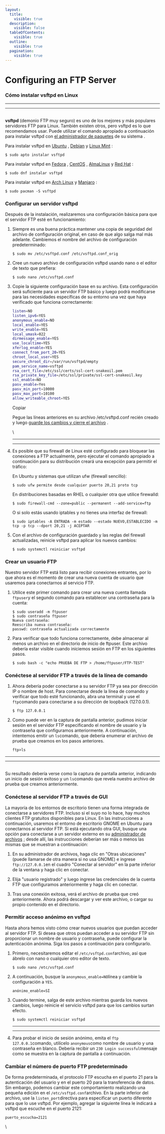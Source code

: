 ```yaml
---
layout:
  title:
    visible: true
  description:
    visible: false
  tableOfContents:
    visible: true
  outline:
    visible: true
  pagination:
    visible: true
---
```


# Configuring an FTP Server

### Cómo instalar vsftpd en Linux

***

***

\
**vsftpd** (demonio FTP muy seguro) es uno de los mejores y más populares servidores FTP para Linux. También existen otros, pero vsftpd es lo que recomendamos usar. Puede utilizar el comando apropiado a continuación para instalar vsftpd con [el administrador de paquetes](https://linuxconfig.org/comparison-of-major-linux-package-management-systems) de su sistema .

Para instalar vsftpd en [Ubuntu](https://linuxconfig.org/ubuntu-linux-download) , [Debian](https://linuxconfig.org/debian-linux-download) y [Linux Mint](https://linuxconfig.org/linux-mint-download) :

```
$ sudo apto instalar vsftpd
```

Para instalar vsftpd en [Fedora](https://linuxconfig.org/fedora-linux-download) , [CentOS](https://linuxconfig.org/centos-linux-download) , [AlmaLinux](https://linuxconfig.org/almalinux-download) y [Red Hat](https://linuxconfig.org/red-hat-linux-download) :

```
$ sudo dnf instalar vsftpd
```

Para instalar vsftpd en [Arch Linux](https://linuxconfig.org/arch-linux-download) y [Manjaro](https://linuxconfig.org/manjaro-linux-download) :

```
$ sudo pacman -S vsftpd
```

### Configurar un servidor vsftpd

Después de la instalación, realizaremos una configuración básica para que el servidor FTP esté en funcionamiento:

1.  Siempre es una buena práctica mantener una copia de seguridad del archivo de configuración original, en caso de que algo salga mal más adelante. Cambiemos el nombre del archivo de configuración predeterminado:

    ```
    $ sudo mv /etc/vsftpd.conf /etc/vsftpd.conf_orig
    ```
2.  Cree un nuevo archivo de configuración vsftpd usando nano o el editor de texto que prefiera:

    ```
    $ sudo nano /etc/vsftpd.conf
    ```
3.  Copie la siguiente configuración base en su archivo. Esta configuración será suficiente para un servidor FTP básico y luego podrá modificarse para las necesidades específicas de su entorno una vez que haya verificado que funciona correctamente:

    ```bash
    listen=NO
    listen_ipv6=YES
    anonymous_enable=NO
    local_enable=YES
    write_enable=YES
    local_umask=022
    dirmessage_enable=YES
    use_localtime=YES
    xferlog_enable=YES
    connect_from_port_20=YES
    chroot_local_user=YES
    secure_chroot_dir=/var/run/vsftpd/empty
    pam_service_name=vsftpd
    rsa_cert_file=/etc/ssl/certs/ssl-cert-snakeoil.pem
    rsa_private_key_file=/etc/ssl/private/ssl-cert-snakeoil.key
    ssl_enable=NO
    pasv_enable=Yes
    pasv_min_port=10000
    pasv_max_port=10100
    allow_writeable_chroot=YES
    ```

    Copiar

    Pegue las líneas anteriores en su archivo /etc/vsftpd.conf recién creado y luego [guarde los cambios y cierre el archivo](https://linuxconfig.org/how-to-save-and-exit-file-using-nano-editor) .



    \


    ***

    ***
4.  Es posible que su firewall de Linux esté configurado para bloquear las conexiones a FTP actualmente, pero ejecutar el comando apropiado a continuación para su distribución creará una excepción para permitir el tráfico:

    En Ubuntu y sistemas que utilizan ufw (firewall sencillo):

    ```
    $ sudo ufw permite desde cualquier puerto 20,21 proto tcp
    ```

    En distribuciones basadas en RHEL o cualquier otra que utilice firewalld:

    ```
    $ sudo firewall-cmd --zone=public --permanent --add-service=ftp
    ```

    O si solo estás usando iptables y no tienes una interfaz de firewall:

    ```
    $ sudo iptables -A ENTRADA -m estado --estado NUEVO,ESTABLECIDO -m tcp -p tcp --dport 20,21 -j ACEPTAR
    ```
5.  Con el archivo de configuración guardado y las reglas del firewall actualizadas, reinicie vsftpd para aplicar los nuevos cambios:

    ```
    $ sudo systemctl reiniciar vsftpd
    ```

### Crear un usuario FTP

Nuestro servidor FTP está listo para recibir conexiones entrantes, por lo que ahora es el momento de crear una nueva cuenta de usuario que usaremos para conectarnos al servicio FTP.

1.  Utilice este primer comando para crear una nueva cuenta llamada `ftpuser`y el segundo comando para establecer una contraseña para la cuenta:

    ```
    $ sudo useradd -m ftpuser
    $ sudo contraseña ftpuser
    Nueva contraseña:
    Reescriba nueva contraseña:
    passwd: contraseña actualizada correctamente
    ```
2.  Para verificar que todo funciona correctamente, debe almacenar al menos un archivo en el directorio de inicio de ftpuser. Este archivo debería estar visible cuando iniciemos sesión en FTP en los siguientes pasos.

    ```
    $ sudo bash -c "echo PRUEBA DE FTP > /home/ftpuser/FTP-TEST"
    ```

### Conéctese al servidor FTP a través de la línea de comando

1.  Ahora debería poder conectarse a su servidor FTP ya sea por dirección IP o nombre de host. Para conectarse desde la línea de comando y verificar que todo esté funcionando, abra una terminal y use el `ftp`comando para conectarse a su dirección de loopback (127.0.0.1).

    ```
    $ ftp 127.0.0.1
    ```


2.  Como puede ver en la captura de pantalla anterior, pudimos iniciar sesión en el servidor FTP especificando el nombre de usuario y la contraseña que configuramos anteriormente. A continuación, intentemos emitir un `ls`comando, que debería enumerar el archivo de prueba que creamos en los pasos anteriores.

    ```
    ftp>ls
    ```



***

***

\
Su resultado debería verse como la captura de pantalla anterior, indicando un inicio de sesión exitoso y un `ls`comando que revela nuestro archivo de prueba que creamos anteriormente.

### Conéctese al servidor FTP a través de GUI

La mayoría de los entornos de escritorio tienen una forma integrada de conectarse a servidores FTP. Incluso si el suyo no lo hace, hay muchos clientes FTP gratuitos disponibles para Linux. En las instrucciones a continuación, usaremos el entorno de escritorio GNOME en Ubuntu para conectarnos al servidor FTP. Si está ejecutando otra GUI, busque una opción para conectarse a un servidor externo en su [administrador de archivos](https://linuxconfig.org/best-file-manager-for-linux) ; desde allí, las instrucciones deberían ser más o menos las mismas que se muestran a continuación:

1.  En su administrador de archivos, haga clic en "Otras ubicaciones" (puede llamarse de otra manera si no usa GNOME) e ingrese `ftp://127.0.0.1`en el cuadro "Conectar al servidor" en la parte inferior de la ventana y haga clic en conectar.


2.  Elija "usuario registrado" y luego ingrese las credenciales de la cuenta FTP que configuramos anteriormente y haga clic en conectar.


3.  Tras una conexión exitosa, verá el archivo de prueba que creó anteriormente. Ahora podrá descargar y ver este archivo, o cargar su propio contenido en el directorio.



### Permitir acceso anónimo en vsftpd

Hasta ahora hemos visto cómo crear nuevos usuarios que puedan acceder al servidor FTP. Si desea que otros puedan acceder a su servidor FTP sin proporcionar un nombre de usuario y contraseña, puede configurar la autenticación anónima. Siga los pasos a continuación para configurarlo.

1.  Primero, necesitaremos editar el `/etc/vsftpd.conf`archivo, así que ábrelo con nano o cualquier otro editor de texto.

    ```
    $ sudo nano /etc/vsftpd.conf
    ```
2.  A continuación, busque la `anonymous_enable=NO`línea y cambie la configuración a `YES`.

    ```
    anónimo_enable=SÍ
    ```
3.  Cuando termine, salga de este archivo mientras guarda los nuevos cambios, luego reinicie el servicio vsftpd para que los cambios surtan efecto.

    ```
    $ sudo systemctl reiniciar vsftpd
    ```

    ***

    ***
4.  Para probar el inicio de sesión anónimo, emita el `ftp 127.0.0.1`comando, utilícelo `anonymous`como nombre de usuario y una contraseña en blanco. Debería recibir un `230 Login successful`mensaje como se muestra en la captura de pantalla a continuación.



### Cambiar el número de puerto FTP predeterminado

De forma predeterminada, el protocolo FTP escucha en el puerto 21 para la autenticación del usuario y en el puerto 20 para la transferencia de datos. Sin embargo, podemos cambiar este comportamiento realizando una pequeña edición en el `/etc/vsftpd.conf`archivo. En la parte inferior del archivo, use la `listen_port`directiva para especificar un puerto diferente para que lo use vsftpd. Por ejemplo, agregar la siguiente línea le indicará a vsftpd que escuche en el puerto 2121:

```
puerto_escucha=2121
```

\
